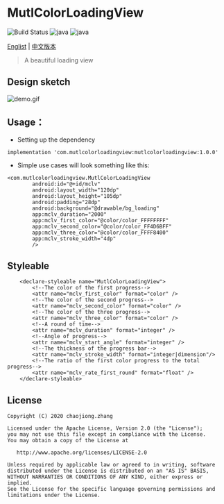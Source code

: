 # MutlColorLoadingView
![Build Status](https://img.shields.io/badge/build-passing-brightgreen) ![java](https://img.shields.io/badge/language-java-Borange.svg)  ![java](https://img.shields.io/badge/version-1.0.0-orange.svg)

[Englist](https://github.com/zhangchaojiong/MutlColorLoadingView/blob/master/README.md) | [中文版本](https://github.com/zhangchaojiong/MutlColorLoadingView/blob/master/README_zh.md)
>A beautiful loading view

## Design sketch

![demo.gif](https://github.com/zhangchaojiong/MutlColorLoadingView/blob/master/image/2788235-f057d49c96baa63d.gif)   

## Usage：
* Setting up the dependency

```
implementation 'com.mutlcolorloadingview:mutlcolorloadingview:1.0.0'
```
* Simple use cases will look something like this:

```
<com.mutlcolorloadingview.MutlColorLoadingView
        android:id="@+id/mclv"
        android:layout_width="120dp"
        android:layout_height="105dp"
        android:padding="28dp"
        android:background="@drawable/bg_loading"
        app:mclv_duration="2000"
        app:mclv_first_color="@color/color_FFFFFFFF"
        app:mclv_second_color="@color/color_FF4D6BFF"
        app:mclv_three_color="@color/color_FFFF8400"
        app:mclv_stroke_width="4dp"
        />
```



## Styleable 

```
    <declare-styleable name="MutlColorLoadingView">
        <!--The color of the first progress-->
        <attr name="mclv_first_color" format="color" />
        <!--The color of the second progress-->
        <attr name="mclv_second_color" format="color" />
        <!--The color of the three progress-->
        <attr name="mclv_three_color" format="color" />
        <!--A round of time-->
        <attr name="mclv_duration" format="integer" />
        <!--Angle of progress-->
        <attr name="mclv_start_angle" format="integer" />
        <!--The thickness of the progress bar-->
        <attr name="mclv_stroke_width" format="integer|dimension"/>
        <!--The ratio of the first color progress to the total progress-->
        <attr name="mclv_rate_first_round" format="float" />
    </declare-styleable>
```


## License

```
Copyright (C) 2020 chaojiong.zhang

Licensed under the Apache License, Version 2.0 (the "License");
you may not use this file except in compliance with the License.
You may obtain a copy of the License at

   http://www.apache.org/licenses/LICENSE-2.0

Unless required by applicable law or agreed to in writing, software
distributed under the License is distributed on an "AS IS" BASIS,
WITHOUT WARRANTIES OR CONDITIONS OF ANY KIND, either express or implied.
See the License for the specific language governing permissions and
limitations under the License.
```